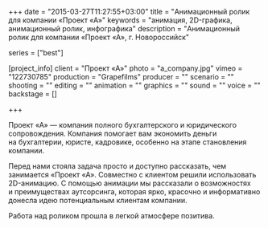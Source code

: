 +++
date = "2015-03-27T11:27:55+03:00"
title = "Анимационный ролик для компании «Проект «А»"
keywords = "анимация, 2D-графика, анимационный ролик, инфографика"
description = "Анимационный ролик для компании «Проект «А», г. Новороссийск"

series = ["best"]

[project_info]
    client = "Проект «А»"
    photo = "a_company.jpg"
    vimeo = "122730785"
    production = "Grapefilms"
    producer = ""
    scenario = ""
    shooting = ""
    editing = ""
    animation = ""
    graphics = ""
    sound = ""
    voice = ""
    backstage = []

+++

Проект &laquo;А&raquo;&nbsp;&mdash; компания полного бухгалтерского и&nbsp;юридического сопровождения.
Компания помогает вам экономить деньги на&nbsp;бухгалтерии, юристе, кадровике, особенно на&nbsp;этапе становления компании.

Перед нами стояла задача просто и&nbsp;доступно рассказать, чем занимается &laquo;Проект &laquo;А&raquo;. Совместно с&nbsp;клиентом решили использовать 2D-анимацию. С&nbsp;помощью анимации мы&nbsp;рассказали о&nbsp;возможностях и&nbsp;преимуществах аутсорсинга, которая ярко, красочно и&nbsp;информативно донесла идею потенциальным клиентам компании. 

Работа над роликом прошла в&nbsp;легкой атмосфере позитива.
